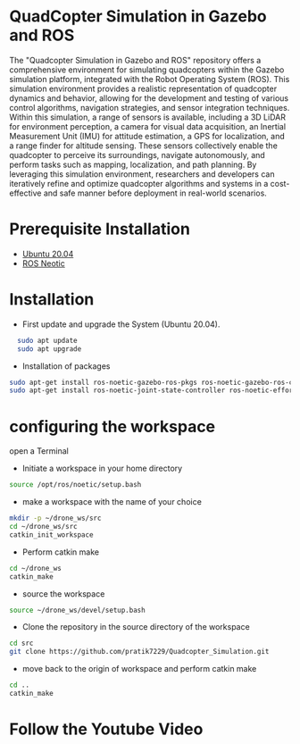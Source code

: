 
# QuadCopter Simulation in Gazebo and ROS

The "Quadcopter Simulation in Gazebo and ROS" repository offers a comprehensive environment for simulating quadcopters within the Gazebo simulation platform, integrated with the Robot Operating System (ROS). This simulation environment provides a realistic representation of quadcopter dynamics and behavior, allowing for the development and testing of various control algorithms, navigation strategies, and sensor integration techniques. Within this simulation, a range of sensors is available, including a 3D LiDAR for environment perception, a camera for visual data acquisition, an Inertial Measurement Unit (IMU) for attitude estimation, a GPS for localization, and a range finder for altitude sensing. These sensors collectively enable the quadcopter to perceive its surroundings, navigate autonomously, and perform tasks such as mapping, localization, and path planning. By leveraging this simulation environment, researchers and developers can iteratively refine and optimize quadcopter algorithms and systems in a cost-effective and safe manner before deployment in real-world scenarios.

# Prerequisite Installation
- [Ubuntu 20.04]()
- [ROS Neotic]()

# Installation
- First update and upgrade the System (Ubuntu 20.04).
```bash
  sudo apt update
  sudo apt upgrade
```

- Installation of packages
``` bash
sudo apt-get install ros-noetic-gazebo-ros-pkgs ros-noetic-gazebo-ros-control ros-noetic-ros-control ros-noetic-ros-controllers
sudo apt-get install ros-noetic-joint-state-controller ros-noetic-effort-controllers ros-noetic-position-controllers
```
# configuring the workspace

open a Terminal

- Initiate a workspace in your home directory
```bash
source /opt/ros/noetic/setup.bash 
```
- make a workspace with the name of your choice
``` bash
mkdir -p ~/drone_ws/src
cd ~/drone_ws/src
catkin_init_workspace
```

- Perform catkin make
``` bash
cd ~/drone_ws
catkin_make
```

- source the workspace
``` bash
source ~/drone_ws/devel/setup.bash
```

- Clone the repository in the source directory of the workspace
```bash
cd src
git clone https://github.com/pratik7229/Quadcopter_Simulation.git
```
- move back to the origin of workspace and perform catkin make
``` bash
cd ..
catkin_make
```
# Follow the Youtube Video 




